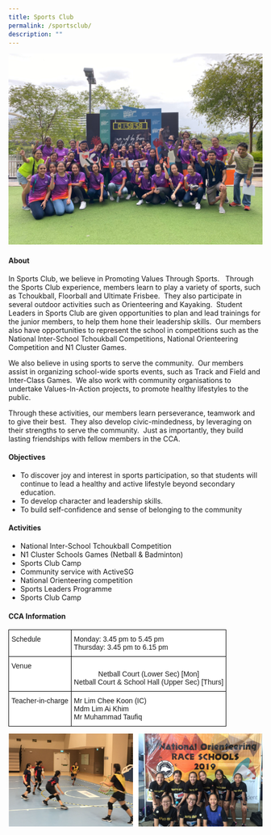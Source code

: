 ```yaml
---
title: Sports Club
permalink: /sportsclub/
description: ""
---
```




![](/images/CCA/Physical%20Sports/Sports%20Club/S1.jpg)

#### **About**


In Sports Club, we believe in Promoting Values Through Sports.&nbsp; &nbsp;Through the Sports Club experience, members learn to play a variety of sports, such as Tchoukball, Floorball and Ultimate Frisbee.&nbsp; They also participate in several outdoor activities such as Orienteering and Kayaking.&nbsp; Student Leaders in Sports Club are given opportunities to plan and lead trainings for the junior members, to help them hone their leadership skills.&nbsp; Our members also have opportunities to represent the school in competitions such as the National Inter-School Tchoukball Competitions, National Orienteering Competition and N1 Cluster Games.

We also believe in using sports to serve the community.&nbsp; Our members assist in organizing school-wide sports events, such as Track and Field and Inter-Class Games.&nbsp; We also work with community organisations to undertake Values-In-Action projects, to promote healthy lifestyles to the public.

Through these activities, our members learn perseverance, teamwork and to give their best.&nbsp; They also develop civic-mindedness, by leveraging on their strengths to serve the community.&nbsp; Just as importantly, they build lasting friendships with fellow members in the CCA.

#### **Objectives**


*   To discover joy and interest in sports participation, so that students will continue to lead a healthy and active lifestyle beyond secondary education.
*   To develop character and leadership skills.
*   To build self-confidence and sense of belonging to the community

#### **Activities**


*   National Inter-School Tchoukball Competition
*   N1 Cluster Schools Games (Netball &amp; Badminton)
*   Sports Club Camp
*   Community service with ActiveSG
*   National Orienteering competition
*   Sports Leaders Programme
*   Sports Club Camp

#### **CCA Information**


<style type="text/css">
.tg  {border-collapse:collapse;border-spacing:0;}
.tg td{border-color:black;border-style:solid;border-width:1px;font-family:Arial, sans-serif;font-size:14px;
  overflow:hidden;padding:10px 5px;word-break:normal;}
.tg th{border-color:black;border-style:solid;border-width:1px;font-family:Arial, sans-serif;font-size:14px;
  font-weight:normal;overflow:hidden;padding:10px 5px;word-break:normal;}
.tg .tg-ktyi{background-color:#FFF;text-align:left;vertical-align:top}
.tg .tg-7yig{background-color:#FFF;text-align:center;vertical-align:top}
</style>
<table class="tg">
<thead>
  <tr>
    <th class="tg-ktyi">Schedule<br></th>
    <th class="tg-ktyi">Monday: 3.45 pm to 5.45 pm <br>Thursday: 3.45 pm to 6.15 pm <br></th>
  </tr>
</thead>
<tbody>
  <tr>
    <td class="tg-ktyi">Venue<br></td>
    <td class="tg-7yig"><br>Netball Court (Lower Sec) [Mon]<br>Netball Court &amp; School Hall (Upper Sec) [Thurs] </td>
  </tr>
  <tr>
    <td class="tg-ktyi">Teacher-in-charge </td>
    <td class="tg-ktyi">Mr Lim Chee Koon (IC)<br>Mdm Lim Ai Khim<br>Mr Muhammad Taufiq </td>
  </tr>
</tbody>
</table>
  
![](/images/CCA/Physical%20Sports/Sports%20Club/S2.png)
